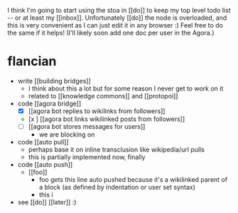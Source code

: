 I think I'm going to start using the stoa in [[do]] to keep my top level todo list -- or at least my [[inbox]]. Unfortunately [[do]] the node is overloaded, and this is very convenient as I can just edit it in any browser :) Feel free to do the same if it helps! (I'll likely soon add one doc per user in the Agora.)

# flancian
- write [[building bridges]]
  - I think about this a lot but for some reason I never get to work on it
  - related to [[knowledge commons]] and [[protopoi]]
- code [[agora bridge]]
  - [x] [[agora bot replies to wikilinks from followers]]
  - [x ] [[agora bot links wikilinked posts from followers]]
  - [ ] [[agora bot stores messages for users]]
      - we are blocking on 
- code [[auto pull]]
  - perhaps base it on inline transclusion like wikipedia/url pulls
  - this is partially implemented now, finally
- code [[auto push]]
  - [[foo]]
      - foo gets this line auto pushed because it's a wikilinked parent of a block (as defined by indentation or user set syntax)
      - this i
- see [[do]] [[later]] :)
